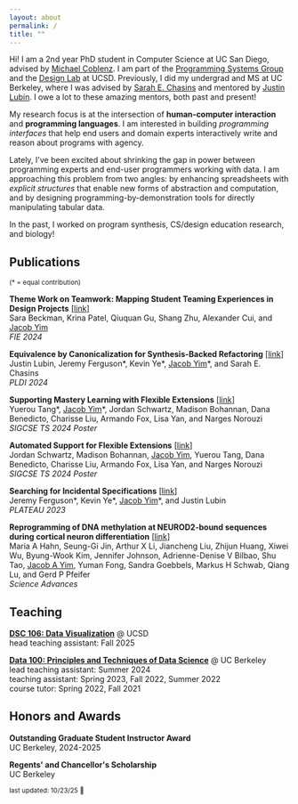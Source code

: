 ```yaml
---
layout: about
permalink: /
title: ""
---
```


Hi! I am a 2nd year PhD student in Computer Science at UC San Diego, advised by [Michael Coblenz](https://cseweb.ucsd.edu/~mcoblenz/). I am part of the [Programming Systems Group](https://cseweb.ucsd.edu/groups/progsys/) and the [Design Lab](https://designlab.ucsd.edu/) at UCSD. Previously, I did my undergrad and MS at UC Berkeley, where I was advised by [Sarah E. Chasins](https://schasins.com/) and mentored by [Justin Lubin](https://jlubin.net/). I owe a lot to these amazing mentors, both past and present!

My research focus is at the intersection of **human-computer interaction** and **programming languages**. I am interested in building *programming interfaces* that help end users and domain experts interactively write and reason about programs with agency.

Lately, I've been excited about shrinking the gap in power between programming experts and end-user programmers working with data. I am approaching this problem from two angles: by enhancing spreadsheets with *explicit structures* that enable new forms of abstraction and computation, and by designing programming-by-demonstration tools for directly manipulating tabular data.

In the past, I worked on program synthesis, CS/design education research, and biology!

## Publications
<sup>(\* = equal contribution)</sup>

__Theme Work on Teamwork: Mapping Student Teaming Experiences in Design Projects__ [[link](https://doi.ieeecomputersociety.org/10.1109/FIE61694.2024.10892946)] \
Sara Beckman, Krina Patel, Qiuquan Gu, Shang Zhu, Alexander Cui, and <ins>Jacob Yim</ins> \
*FIE 2024*

__Equivalence by Canonicalization for Synthesis-Backed Refactoring__ [[link](https://doi.org/10.1145/3656453)] \
Justin Lubin, Jeremy Ferguson\*, Kevin Ye\*, <ins>Jacob Yim</ins>\*, and Sarah E. Chasins \
*PLDI 2024*

__Supporting Mastery Learning with Flexible Extensions__ [[link](https://doi.org/10.1145/3626253.3635615)] \
Yuerou Tang\*, <ins>Jacob Yim</ins>\*, Jordan Schwartz, Madison Bohannan, Dana Benedicto, Charisse Liu, Armando Fox, Lisa Yan, and Narges Norouzi \
*SIGCSE TS 2024 Poster*

__Automated Support for Flexible Extensions__ [[link](https://doi.org/10.1145/3626253.3635628)] \
Jordan Schwartz, Madison Bohannan, <ins>Jacob Yim</ins>, Yuerou Tang, Dana Benedicto, Charisse Liu, Armando Fox, Lisa Yan, and Narges Norouzi \
*SIGCSE TS 2024 Poster*

__Searching for Incidental Specifications__ [[link](https://doi.org/10.1184/R1/22277332.v1)] \
Jeremy Ferguson\*, Kevin Ye\*, <ins>Jacob Yim</ins>\*, and Justin Lubin \
*PLATEAU 2023*

__Reprogramming of DNA methylation at NEUROD2-bound sequences during cortical neuron differentiation__ [[link](https://doi.org/10.1126/sciadv.aax0080)] \
Maria A Hahn, Seung-Gi Jin, Arthur X Li, Jiancheng Liu, Zhijun Huang, Xiwei Wu, Byung-Wook Kim, Jennifer Johnson, Adrienne-Denise V Bilbao, Shu Tao, <ins>Jacob A Yim</ins>, Yuman Fong, Sandra Goebbels, Markus H Schwab, Qiang Lu, and Gerd P Pfeifer \
*Science Advances*

## Teaching
[__DSC 106: Data Visualization__](https://dsc106.com) @ UCSD \
head teaching assistant: Fall 2025

[__Data 100: Principles and Techniques of Data Science__](https://ds100.org) @ UC Berkeley \
lead teaching assistant: Summer 2024 \
teaching assistant: Spring 2023, Fall 2022, Summer 2022 \
course tutor: Spring 2022, Fall 2021

## Honors and Awards
__Outstanding Graduate Student Instructor Award__ \
UC Berkeley, 2024-2025

__Regents' and Chancellor's Scholarship__ \
UC Berkeley

<sup>last updated: 10/23/25 🍂</sup>